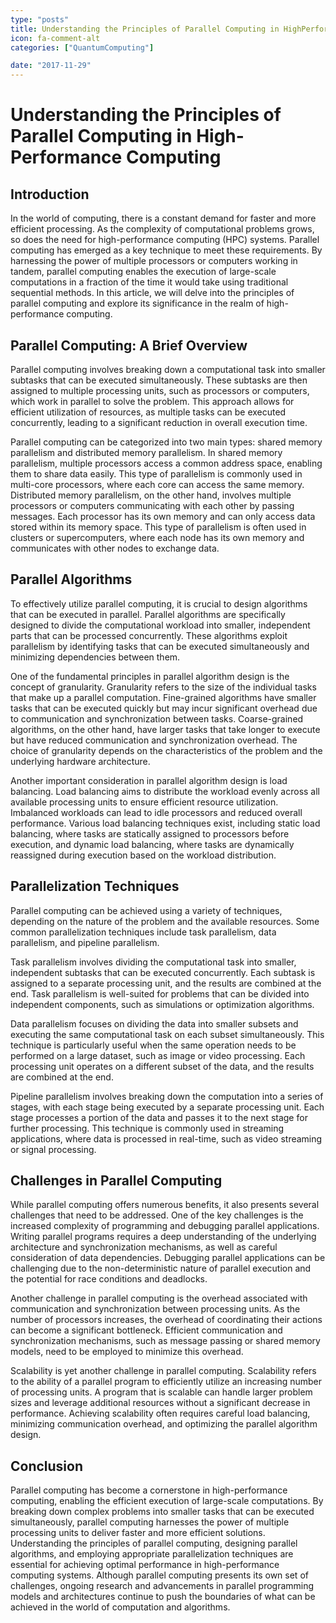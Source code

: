 ```yaml
---
type: "posts"
title: Understanding the Principles of Parallel Computing in HighPerformance Computing
icon: fa-comment-alt
categories: ["QuantumComputing"]

date: "2017-11-29"
---
```




# Understanding the Principles of Parallel Computing in High-Performance Computing

## Introduction

In the world of computing, there is a constant demand for faster and more efficient processing. As the complexity of computational problems grows, so does the need for high-performance computing (HPC) systems. Parallel computing has emerged as a key technique to meet these requirements. By harnessing the power of multiple processors or computers working in tandem, parallel computing enables the execution of large-scale computations in a fraction of the time it would take using traditional sequential methods. In this article, we will delve into the principles of parallel computing and explore its significance in the realm of high-performance computing.

## Parallel Computing: A Brief Overview

Parallel computing involves breaking down a computational task into smaller subtasks that can be executed simultaneously. These subtasks are then assigned to multiple processing units, such as processors or computers, which work in parallel to solve the problem. This approach allows for efficient utilization of resources, as multiple tasks can be executed concurrently, leading to a significant reduction in overall execution time.

Parallel computing can be categorized into two main types: shared memory parallelism and distributed memory parallelism. In shared memory parallelism, multiple processors access a common address space, enabling them to share data easily. This type of parallelism is commonly used in multi-core processors, where each core can access the same memory. Distributed memory parallelism, on the other hand, involves multiple processors or computers communicating with each other by passing messages. Each processor has its own memory and can only access data stored within its memory space. This type of parallelism is often used in clusters or supercomputers, where each node has its own memory and communicates with other nodes to exchange data.

## Parallel Algorithms

To effectively utilize parallel computing, it is crucial to design algorithms that can be executed in parallel. Parallel algorithms are specifically designed to divide the computational workload into smaller, independent parts that can be processed concurrently. These algorithms exploit parallelism by identifying tasks that can be executed simultaneously and minimizing dependencies between them.

One of the fundamental principles in parallel algorithm design is the concept of granularity. Granularity refers to the size of the individual tasks that make up a parallel computation. Fine-grained algorithms have smaller tasks that can be executed quickly but may incur significant overhead due to communication and synchronization between tasks. Coarse-grained algorithms, on the other hand, have larger tasks that take longer to execute but have reduced communication and synchronization overhead. The choice of granularity depends on the characteristics of the problem and the underlying hardware architecture.

Another important consideration in parallel algorithm design is load balancing. Load balancing aims to distribute the workload evenly across all available processing units to ensure efficient resource utilization. Imbalanced workloads can lead to idle processors and reduced overall performance. Various load balancing techniques exist, including static load balancing, where tasks are statically assigned to processors before execution, and dynamic load balancing, where tasks are dynamically reassigned during execution based on the workload distribution.

## Parallelization Techniques

Parallel computing can be achieved using a variety of techniques, depending on the nature of the problem and the available resources. Some common parallelization techniques include task parallelism, data parallelism, and pipeline parallelism.

Task parallelism involves dividing the computational task into smaller, independent subtasks that can be executed concurrently. Each subtask is assigned to a separate processing unit, and the results are combined at the end. Task parallelism is well-suited for problems that can be divided into independent components, such as simulations or optimization algorithms.

Data parallelism focuses on dividing the data into smaller subsets and executing the same computational task on each subset simultaneously. This technique is particularly useful when the same operation needs to be performed on a large dataset, such as image or video processing. Each processing unit operates on a different subset of the data, and the results are combined at the end.

Pipeline parallelism involves breaking down the computation into a series of stages, with each stage being executed by a separate processing unit. Each stage processes a portion of the data and passes it to the next stage for further processing. This technique is commonly used in streaming applications, where data is processed in real-time, such as video streaming or signal processing.

## Challenges in Parallel Computing

While parallel computing offers numerous benefits, it also presents several challenges that need to be addressed. One of the key challenges is the increased complexity of programming and debugging parallel applications. Writing parallel programs requires a deep understanding of the underlying architecture and synchronization mechanisms, as well as careful consideration of data dependencies. Debugging parallel applications can be challenging due to the non-deterministic nature of parallel execution and the potential for race conditions and deadlocks.

Another challenge in parallel computing is the overhead associated with communication and synchronization between processing units. As the number of processors increases, the overhead of coordinating their actions can become a significant bottleneck. Efficient communication and synchronization mechanisms, such as message passing or shared memory models, need to be employed to minimize this overhead.

Scalability is yet another challenge in parallel computing. Scalability refers to the ability of a parallel program to efficiently utilize an increasing number of processing units. A program that is scalable can handle larger problem sizes and leverage additional resources without a significant decrease in performance. Achieving scalability often requires careful load balancing, minimizing communication overhead, and optimizing the parallel algorithm design.

## Conclusion

Parallel computing has become a cornerstone in high-performance computing, enabling the efficient execution of large-scale computations. By breaking down complex problems into smaller tasks that can be executed simultaneously, parallel computing harnesses the power of multiple processing units to deliver faster and more efficient solutions. Understanding the principles of parallel computing, designing parallel algorithms, and employing appropriate parallelization techniques are essential for achieving optimal performance in high-performance computing systems. Although parallel computing presents its own set of challenges, ongoing research and advancements in parallel programming models and architectures continue to push the boundaries of what can be achieved in the world of computation and algorithms.